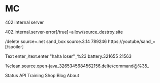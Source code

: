 MC
==


402 internal server

402.internal.server-error[/true]=allow/source_destroy.site

/delete source=.net sand_box source.3.14 789246 https://youtube/sand_=[/spoiler]

Text enter_/text.enter "haha loser"_%23 battery.321655 21563

%clean.source.open-java_3265345684562156.delte/command@%35_
 


Status
API
Training
Shop
Blog
About
